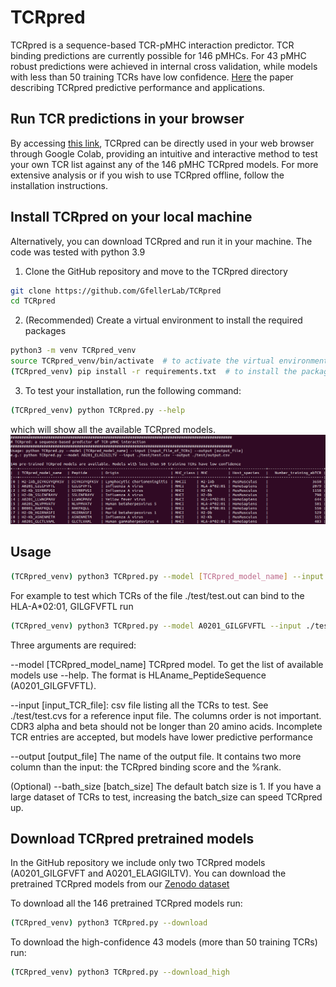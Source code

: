 # TCRpred
TCRpred is a sequence-based TCR-pMHC interaction predictor. 
TCR binding predictions are currently possible for 146 pMHCs. 
For 43 pMHC robust predictions were achieved in internal cross validation, while models with less than 50 training TCRs have low confidence.
[Here](XXXX) the paper describing TCRpred predictive performance and applications.


## Run TCR predictions in your browser

By accessing [this link](https://colab.research.google.com/github/GiancarloCroce/test/blob/main/colab_TCRpred.ipynb), 
TCRpred can be directly used in your web browser through Google Colab, providing an intuitive and interactive method 
to test your own TCR list against any of the 146 pMHC TCRpred models. 
For more extensive analysis or if you wish to use TCRpred offline, follow the installation instructions.

## Install TCRpred on your local machine

Alternatively, you can download TCRpred and run it in your machine. The code was tested with python 3.9

1. Clone the GitHub repository and move to the TCRpred directory
```bash
git clone https://github.com/GfellerLab/TCRpred 
cd TCRpred
```

2. (Recommended) Create a virtual environment to install the required packages
```bash
python3 -m venv TCRpred_venv  
source TCRpred_venv/bin/activate  # to activate the virtual environment
(TCRpred_venv) pip install -r requirements.txt  # to install the packages
```

3. To test your installation, run the following command:
```bash
(TCRpred_venv) python TCRpred.py --help
```

which will show all the available TCRpred models.
![](help_output.png)  

## Usage

```bash
(TCRpred_venv) python3 TCRpred.py --model [TCRpred_model_name] --input [input_TCR_file] --out [output_file]
```

For example to test which TCRs of the file ./test/test.out can bind to the HLA-A\*02:01, GILGFVFTL run 
```bash
(TCRpred_venv) python3 TCRpred.py --model A0201_GILGFVFTL --input ./test/test.csv --out ./test/out.csv
```


Three arguments are required:

--model [TCRpred_model_name]
TCRpred model. To get the list of available models use --help. 
The format is HLAname_PeptideSequence (A0201_GILGFVFTL).

--input [input_TCR_file]:
csv file listing all the TCRs to test. See ./test/test.cvs for a reference input file. The columns order is not important.
CDR3 alpha and beta should not be longer than 20 amino acids.
Incomplete TCR entries are accepted, but models have lower predictive performance

--output [output_file]
The name of the output file. It contains two more column than the input: the TCRpred binding score and the %rank.

(Optional) --bath_size [batch_size]
The default batch size is 1. If you have a large dataset of TCRs to test, increasing the batch_size can speed TCRpred up.

## Download TCRpred pretrained models

In the GitHub repository we include only two TCRpred models (A0201_GILGFVFT and A0201_ELAGIGILTV). 
You can download the pretrained TCRpred models from our [Zenodo dataset](https://doi.org/10.5281/zenodo.7930623)

To download all the 146 pretrained TCRpred models run:
```bash
(TCRpred_venv) python3 TCRpred.py --download
```

To download the high-confidence 43 models (more than 50 training TCRs) run:
```bash
(TCRpred_venv) python3 TCRpred.py --download_high
```
